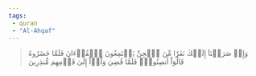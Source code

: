 ```yaml
---
tags: 
 - quran 
 - "Al-Ahqaf"
---
```


> وَإِذۡ صَرَفۡنَآ إِلَيۡكَ نَفَرٗا مِّنَ ٱلۡجِنِّ يَسۡتَمِعُونَ ٱلۡقُرۡءَانَ فَلَمَّا حَضَرُوهُ قَالُوٓاْ أَنصِتُواْۖ فَلَمَّا قُضِيَ وَلَّوۡاْ إِلَىٰ قَوۡمِهِم مُّنذِرِينَ

